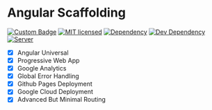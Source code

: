 # Angular Scaffolding

[![Custom Badge](https://img.shields.io/badge/Author-Abhijit%20Kar-brightgreen.svg)](https://www.abhijit-kar.com/)
[![MIT licensed](https://img.shields.io/badge/Licence-MIT-blue.svg?style=flat)](https://opensource.org/licenses/mit-license.php)
[![Dependency](https://david-dm.org/abhijit-kar/angular-scaffolding.svg?style=flat)](https://david-dm.org/abhijit-kar/angular-scaffolding)
[![Dev Dependency](https://david-dm.org/abhijit-kar/angular-scaffolding/dev-status.svg?style=flat)](https://david-dm.org/abhijit-kar/angular-scaffolding?type=dev)
[![Server](https://img.shields.io/badge/Server-GitHub%20Pages-brightgreen.svg?style=flat)](https://www.abhijit-kar.com/angular-scaffolding/) 

- [x] Angular Universal
- [x] Progressive Web App
- [x] Google Analytics
- [x] Global Error Handling
- [x] Github Pages Deployment
- [x] Google Cloud Deployment
- [x] Advanced But Minimal Routing

